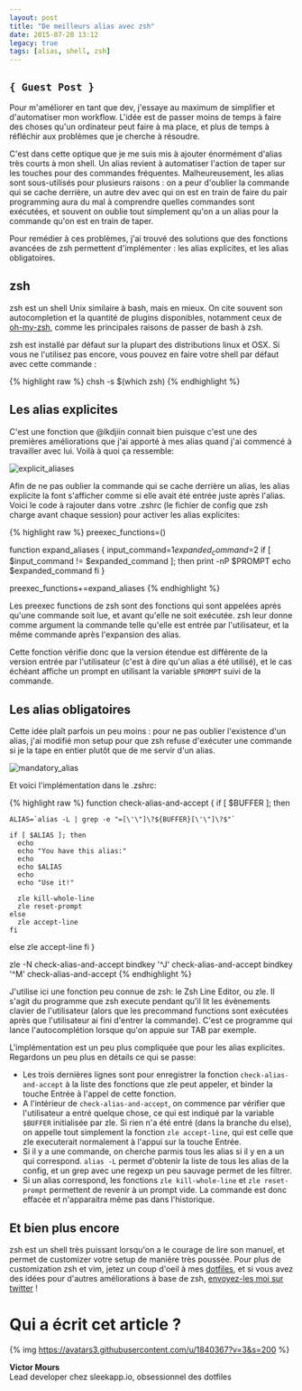 ```yaml
---
layout: post
title: "De meilleurs alias avec zsh"
date: 2015-07-20 13:12
legacy: true
tags: [alias, shell, zsh]
---
```


## `{ Guest Post }`

Pour m'améliorer en tant que dev, j'essaye au maximum de simplifier et d'automatiser mon workflow. L'idée est de passer moins de temps à faire des choses qu'un ordinateur peut faire à ma place, et plus de temps à réfléchir aux problèmes que je cherche à résoudre.

C'est dans cette optique que je me suis mis à ajouter énormément d'alias très courts à mon shell. Un alias revient à automatiser l'action de taper sur les touches pour des commandes fréquentes. Malheureusement, les alias sont sous-utilisés pour plusieurs raisons : on a peur d'oublier la commande qui se cache derrière, un autre dev avec qui on est en train de faire du pair programming aura du mal à comprendre quelles commandes sont exécutées, et souvent on oublie tout simplement qu'on a un alias pour la commande qu'on est en train de taper.

Pour remédier à ces problèmes, j'ai trouvé des solutions que des fonctions avancées de zsh permettent d'implémenter : les alias explicites, et les alias obligatoires.

<!-- more -->

## zsh

zsh est un shell Unix similaire à bash, mais en mieux. On cite souvent son autocompletion et la quantité de plugins disponibles, notamment ceux de [oh-my-zsh](https://github.com/robbyrussell/oh-my-zsh), comme les principales raisons de passer de bash à zsh.

zsh est installé par défaut sur la plupart des distributions linux et OSX. Si vous ne l'utilisez pas encore, vous pouvez en faire votre shell par défaut avec cette commande :

{% highlight raw %}
chsh -s $(which zsh)
{% endhighlight %}

## Les alias explicites


C'est une fonction que @lkdjiin connait bien puisque c'est une des premières améliorations que j'ai apporté à mes alias quand j'ai commencé à travailler avec lui.
Voilà à quoi ça ressemble:

![explicit_aliases](https://cloud.githubusercontent.com/assets/1840367/8545448/16b25cfc-24af-11e5-85ab-69f77424b532.gif)

Afin de ne pas oublier la commande qui se cache derrière un alias, les alias explicite la font s'afficher comme si elle avait été entrée juste après l'alias.
Voici le code à rajouter dans votre .zshrc (le fichier de config que zsh charge avant chaque session) pour activer les alias explicites:

{% highlight raw %}
preexec_functions=()

function expand_aliases {
  input_command=$1
  expanded_command=$2
  if [ $input_command != $expanded_command ]; then
    print -nP $PROMPT
    echo $expanded_command
  fi
}

preexec_functions+=expand_aliases
{% endhighlight %}

Les preexec functions de zsh sont des fonctions qui sont appelées après qu'une commande soit lue, et avant qu'elle ne soit exécutée. zsh leur donne comme argument la commande telle qu'elle est entrée par l'utilisateur, et la même commande après l'expansion des alias.

Cette fonction vérifie donc que la version étendue est différente de la version entrée par l'utilisateur (c'est à dire qu'un alias a été utilisé), et le cas échéant affiche un prompt en utilisant la variable `$PROMPT` suivi de la commande.

## Les alias obligatoires

Cette idée plaît parfois un peu moins : pour ne pas oublier l'existence d'un alias, j'ai modifié mon setup pour que zsh refuse d'exécuter une commande si je la tape en entier plutôt que de me servir d'un alias.

![mandatory_alias](https://cloud.githubusercontent.com/assets/1840367/7302861/9e437a96-e9ec-11e4-9978-9f33f21bd7d9.gif)

Et voici l'implémentation dans le .zshrc:

{% highlight raw %}
function check-alias-and-accept {
  if [ $BUFFER ]; then

    ALIAS=`alias -L | grep -e "=[\'\"]\?${BUFFER}[\'\"]\?$"`

    if [ $ALIAS ]; then
      echo
      echo "You have this alias:"
      echo
      echo $ALIAS
      echo
      echo "Use it!"

      zle kill-whole-line
      zle reset-prompt
    else
      zle accept-line
    fi
  else
    zle accept-line
  fi
}

zle -N check-alias-and-accept
bindkey '^J' check-alias-and-accept
bindkey '^M' check-alias-and-accept
{% endhighlight %}

J'utilise ici une fonction peu connue de zsh: le Zsh Line Editor, ou zle. Il s'agit du programme que zsh execute pendant qu'il lit les évènements clavier de l'utilisateur (alors que les precommand functions sont exécutées après que l'utilisateur ai fini d'entrer la commande). C'est ce programme qui lance l'autocomplétion lorsque qu'on appuie sur TAB par exemple.

L'implémentation est un peu plus compliquée que pour les alias explicites. Regardons un peu plus en détails ce qui se passe:

- Les trois dernières lignes sont pour enregistrer la fonction `check-alias-and-accept` à la liste des fonctions que zle peut appeler, et binder la touche Entrée à l'appel de cette fonction.
- A l'intérieur de `check-alias-and-accept`, on commence par vérifier que l'utilisateur a entré quelque chose, ce qui est indiqué par la variable `$BUFFER` initialisée par zle. Si rien n'a été entré (dans la branche du else), on appelle tout simplement la fonction `zle accept-line`, qui est celle que zle executerait normalement à l'appui sur la touche Entrée.
- Si il y a une commande, on cherche parmis tous les alias si il y en a un qui correspond. `alias -L` permet d'obtenir la liste de tous les alias de la config, et un grep avec une regexp un peu sauvage permet de les filtrer.
- Si un alias correspond, les fonctions `zle kill-whole-line` et `zle reset-prompt` permettent de revenir à un prompt vide. La commande est donc effacée et n'apparaitra même pas dans l'historique.


## Et bien plus encore

zsh est un shell très puissant lorsqu'on a le courage de lire son manuel, et permet de customizer votre setup de manière très poussée. Pour plus de customization zsh et vim, jetez un coup d'oeil à mes [dotfiles](https://github.com/victormours/dotfiles), et si vous avez des idées pour d'autres améliorations à base de zsh, [envoyez-les moi sur twitter](http://twitter.com/victormours) !

# Qui a écrit cet article ?

{% img https://avatars3.githubusercontent.com/u/1840367?v=3&s=200 %}

**Victor Mours**  
Lead developer chez sleekapp.io, obsessionnel des dotfiles
